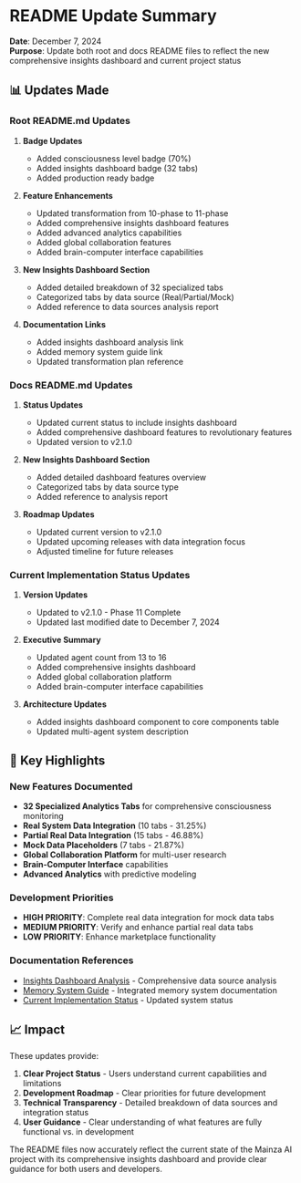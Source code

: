 # README Update Summary

**Date**: December 7, 2024  
**Purpose**: Update both root and docs README files to reflect the new comprehensive insights dashboard and current project status

## 📊 **Updates Made**

### Root README.md Updates

1. **Badge Updates**
   - Added consciousness level badge (70%)
   - Added insights dashboard badge (32 tabs)
   - Added production ready badge

2. **Feature Enhancements**
   - Updated transformation from 10-phase to 11-phase
   - Added comprehensive insights dashboard features
   - Added advanced analytics capabilities
   - Added global collaboration features
   - Added brain-computer interface capabilities

3. **New Insights Dashboard Section**
   - Added detailed breakdown of 32 specialized tabs
   - Categorized tabs by data source (Real/Partial/Mock)
   - Added reference to data sources analysis report

4. **Documentation Links**
   - Added insights dashboard analysis link
   - Added memory system guide link
   - Updated transformation plan reference

### Docs README.md Updates

1. **Status Updates**
   - Updated current status to include insights dashboard
   - Added comprehensive dashboard features to revolutionary features
   - Updated version to v2.1.0

2. **New Insights Dashboard Section**
   - Added detailed dashboard features overview
   - Categorized tabs by data source type
   - Added reference to analysis report

3. **Roadmap Updates**
   - Updated current version to v2.1.0
   - Updated upcoming releases with data integration focus
   - Adjusted timeline for future releases

### Current Implementation Status Updates

1. **Version Updates**
   - Updated to v2.1.0 - Phase 11 Complete
   - Updated last modified date to December 7, 2024

2. **Executive Summary**
   - Updated agent count from 13 to 16
   - Added comprehensive insights dashboard
   - Added global collaboration platform
   - Added brain-computer interface capabilities

3. **Architecture Updates**
   - Added insights dashboard component to core components table
   - Updated multi-agent system description

## 🎯 **Key Highlights**

### New Features Documented
- **32 Specialized Analytics Tabs** for comprehensive consciousness monitoring
- **Real System Data Integration** (10 tabs - 31.25%)
- **Partial Real Data Integration** (15 tabs - 46.88%)
- **Mock Data Placeholders** (7 tabs - 21.87%)
- **Global Collaboration Platform** for multi-user research
- **Brain-Computer Interface** capabilities
- **Advanced Analytics** with predictive modeling

### Development Priorities
- **HIGH PRIORITY**: Complete real data integration for mock data tabs
- **MEDIUM PRIORITY**: Verify and enhance partial real data tabs
- **LOW PRIORITY**: Enhance marketplace functionality

### Documentation References
- [Insights Dashboard Analysis](docs/INSIGHTS_PAGE_DATA_SOURCES_ANALYSIS.md) - Comprehensive data source analysis
- [Memory System Guide](docs/MEMORY_SYSTEM.md) - Integrated memory system documentation
- [Current Implementation Status](docs/CURRENT_IMPLEMENTATION_STATUS.md) - Updated system status

## 📈 **Impact**

These updates provide:
1. **Clear Project Status** - Users understand current capabilities and limitations
2. **Development Roadmap** - Clear priorities for future development
3. **Technical Transparency** - Detailed breakdown of data sources and integration status
4. **User Guidance** - Clear understanding of what features are fully functional vs. in development

The README files now accurately reflect the current state of the Mainza AI project with its comprehensive insights dashboard and provide clear guidance for both users and developers.
